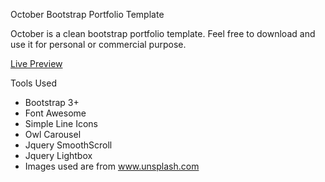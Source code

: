 October Bootstrap Portfolio Template

October is a clean bootstrap portfolio template. Feel free to download and use it for personal or commercial purpose. 

[Live Preview](http://www.sanalmg.com/showcase/october)

Tools Used

* Bootstrap 3+
* Font Awesome
* Simple Line Icons
* Owl Carousel
* Jquery SmoothScroll
* Jquery Lightbox
* Images used are from www.unsplash.com
